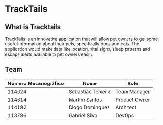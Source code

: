 # TrackTails

## What is Tracktails
TrackTails is an innovative application that will allow pet owners to get some useful information about their pets, specifically dogs and cats. The application would make data like location, vital signs, sleep patterns and escape alerts available to pet owners easily.

## Team
|Número Mecanográfico|Nome|Role|
|------|------------------|-------------|
|114624|Sebastião Teixeira|Team Manager|
|114614|Martim Santos|Product Owner|
|114192|Diogo Domingues|Architect|
|113786|Gabriel Silva|DevOps|
